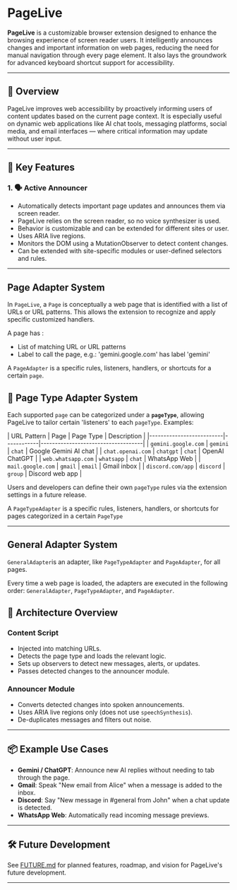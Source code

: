 # PageLive

**PageLive** is a customizable browser extension designed to enhance the browsing experience of screen reader users. It intelligently announces changes and important information on web pages, reducing the need for manual navigation through every page element. It also lays the groundwork for advanced keyboard shortcut support for accessibility.

---

## 🚀 Overview

PageLive improves web accessibility by proactively informing users of content updates based on the current page context. It is especially useful on dynamic web applications like AI chat tools, messaging platforms, social media, and email interfaces — where critical information may update without user input.

---

## 🧩 Key Features

### 1. 🗣️ Active Announcer

- Automatically detects important page updates and announces them via screen reader.
- PageLive relies on the screen reader, so no voice synthesizer is used.
- Behavior is customizable and can be extended for different sites or user.
- Uses ARIA live regions.
- Monitors the DOM using a MutationObserver to detect content changes.
- Can be extended with site-specific modules or user-defined selectors and rules.

---

## Page Adapter System

In `PageLive`, a `Page` is conceptually a web page that is identified with a list of URLs or URL patterns. This allows the extension to recognize and apply specific customized handlers.

A page has :

- List of matching URL or URL patterns
- Label to call the page, e.g.: 'gemini.google.com' has label 'gemini'

A `PageAdapter` is a specific rules, listeners, handlers, or shortcuts for a certain `page`.

## 📄 Page Type Adapter System

Each supported `page` can be categorized under a **`pageType`**, allowing PageLive to tailor certain 'listeners' to each `pageType`. Examples:

| URL Pattern              | Page | Page Type | Description                        |
|--------------------------|------------|------------------------------------|
| `gemini.google.com`      | `gemini` | `chat`  | Google Gemini AI chat              |
| `chat.openai.com`        | `chatgpt`  | `chat` | OpenAI ChatGPT                     |
| `web.whatsapp.com`       | `whatsapp` | `chat` | WhatsApp Web                       |
| `mail.google.com`        | `gmail`     | `email` | Gmail inbox                        |
| `discord.com/app`        | `discord`  | `group` | Discord web app                    |

Users and developers can define their own `pageType` rules via the extension settings in a future release.

A `PageTypeAdapter` is a specific rules, listeners, handlers, or shortcuts for pages categorized in a certain `PageType`

---

## General Adapter System

`GeneralAdapter`is an adapter, like `PageTypeAdapter` and `PageAdapter`, for all pages.

Every time a web page is loaded, the adapters are executed in the following order: `GeneralAdapter`, `PageTypeAdapter`, and `PageAdapter`.

## 🔧 Architecture Overview

### Content Script

- Injected into matching URLs.
- Detects the page type and loads the relevant logic.
- Sets up observers to detect new messages, alerts, or updates.
- Passes detected changes to the announcer module.

### Announcer Module

- Converts detected changes into spoken announcements.
- Uses ARIA live regions only (does not use `speechSynthesis`).
- De-duplicates messages and filters out noise.

---

## 📦 Example Use Cases

- **Gemini / ChatGPT**: Announce new AI replies without needing to tab through the page.
- **Gmail**: Speak "New email from Alice" when a message is added to the inbox.
- **Discord**: Say "New message in #general from John" when a chat update is detected.
- **WhatsApp Web**: Automatically read incoming message previews.

---

## 🛠️ Future Development

See [FUTURE.md](./FUTURE.md) for planned features, roadmap, and vision for PageLive's future development.

---
